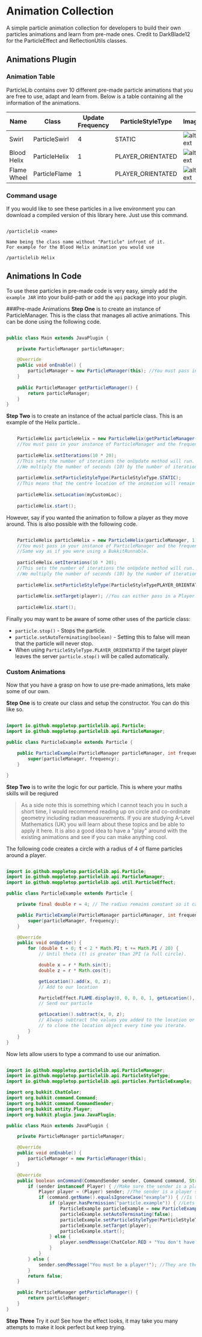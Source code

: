 # Animation Collection
A simple particle animation collection for developers to build their own particles animations and learn from pre-made ones. Credit to DarkBlade12 for the ParticleEffect and ReflectionUtils classes.

## Animations Plugin

### Animation Table
ParticleLib contains over 10 different pre-made particle animations that you are free to use, adapt and learn from. Below is a table containing all the information of the animations.

| Name        | Class         |  Update Frequency | ParticleStyleType | Image  |
| ----------- | ------------- | ----------------- | ----------------- | ------ |
| Swirl       | ParticleSwirl | 4                 | STATIC           |![alttext](https://github.com/moppletop/AnimationCollection/blob/master/images/swirl.png "Swirl")        |
| Blood Helix | ParticleHelix | 1                 | PLAYER_ORIENTATED |![alttext](https://github.com/moppletop/AnimationCollection/blob/master/images/helix.png "Helix")        |
| Flame Wheel | ParticleFlame | 1                 | PLAYER_ORIENTATED |![alttext](https://github.com/moppletop/AnimationCollection/blob/master/images/flame.png "Flame")        |

### Command usage
If you would like to see these particles in a live environment you can download a compiled version of this library here. Just use this command.

```

/particlelib <name>

Name being the class name without "Particle" infront of it.
For example for the Blood Helix animation you would use

/particlelib Helix

```

## Animations In Code
To use these particles in pre-made code is very easy, simply add the ```example JAR``` into your build-path or add the ```api``` package into your plugin.

###Pre-made Animations
**Step One** is to create an instance of ParticleManager. This is the class that manages all active animations. This can be done using the following code.

``` java

public class Main extends JavaPlugin {

	private ParticleManager particleManager;

	@Override
	public void onEnable() {
		particleManager = new ParticleManager(this); //You must pass in the instance of your plugin.
	}
	
	public ParticleManager getParticleManager() {
		return particleManager;
	}
}

```

**Step Two** is to create an instance of the actual particle class. This is an example of the Helix particle..

``` java

	ParticleHelix particleHelix = new ParticleHelix(getParticleManager(), 1); 
	//You must pass in your instance of ParticleManager and the frequency of the onUpdate() method. Same way as if you were using a BukkitRunnable.
	
	particleHelix.setIterations(10 * 20); 
	//This sets the number of iterations the onUpdate method will run.
	//We multiply the number of seconds (10) by the number of iterations the animation makes every second (20).
	
	particleHelix.setParticleStyleType(ParticleStyleType.STATIC); 
	//This means that the centre location of the animation will remain at the same x, y and z. 
	
	particleHelix.setLocation(myCustomLoc);
	
	particleHelix.start();

```

However, say if you wanted the animation to follow a player as they move around. This is also possible with the following code.

``` java

	ParticleHelix particleHelix = new ParticleHelix(particleManager, 1); 
	//You must pass in your instance of ParticleManager and the frequency of the onUpdate() method. 
	//Same way as if you were using a BukkitRunnable.
	
	particleHelix.setIterations(10 * 20); 
	//This sets the number of iterations the onUpdate method will run.
	//We multiply the number of seconds (10) by the number of iterations the animation makes every second (20).
	
	particleHelix.setParticleStyleType(ParticleStyleTypePLAYER_ORIENTATED); 
	
	particleHelix.setTarget(player); //You can either pass in a Player or an UUID.
	
	particleHelix.start();

```

Finally you may want to be aware of some other uses of the particle class:
* ```particle.stop()``` - Stops the particle.
* ```particle.setAutoTerminating(boolean)``` - Setting this to false will mean that the particle will never stop.
* When using ```ParticleStyleType.PLAYER_ORIENTATED``` if the target player leaves the server ```particle.stop()``` will be called automatically. 

### Custom Animations
Now that you have a grasp on how to use pre-made animations, lets make some of our own.

**Step One** is to create our class and setup the constructor. You can do this like so.

``` java

import io.github.moppletop.particlelib.api.Particle;
import io.github.moppletop.particlelib.api.ParticleManager;

public class ParticleExample extends Particle {

	public ParticleExample(ParticleManager particleManager, int frequency) {
		super(particleManager, frequency);
	}

}

```

**Step Two** is to write the logic for our particle. This is where your maths skills will be reqiured

> As a side note this is something which I cannot teach you in such a short time, I would recommend reading up on circle and co-ordinate geometry including radian measurements. If you are studying A-Level Mathematics (UK) you will learn about these topics and be able to apply it here. It is also a good idea to have a "play" around with the existing animations and see if you can make anything cool.

The following code creates a circle with a radius of 4 of flame particles around a player. 

``` java 

import io.github.moppletop.particlelib.api.Particle;
import io.github.moppletop.particlelib.api.ParticleManager;
import io.github.moppletop.particlelib.api.util.ParticleEffect;

public class ParticleExample extends Particle {

	private final double r = 4; // The radius remains constant so it can be a private final variable.

	public ParticleExample(ParticleManager particleManager, int frequency) {
		super(particleManager, frequency);
	}

	@Override
	public void onUpdate() {
		for (double t = 0; t < 2 * Math.PI; t += Math.PI / 20) {
			// Until theta (t) is greater than 2PI (a full circle).

			double x = r * Math.sin(t);
			double z = r * Math.cos(t);

			getLocation().add(x, 0, z);
			// Add to our location

			ParticleEffect.FLAME.display(0, 0, 0, 0, 1, getLocation(), 1000);
			// Send our particle

			getLocation().subtract(x, 0, z);
			// Always subtract the values you added to the location or remember
			// to clone the location object every time you iterate.
		}
	}
}

```
Now lets allow users to type a command to use our animation.

``` java

import io.github.moppletop.particlelib.api.ParticleManager;
import io.github.moppletop.particlelib.api.ParticleStyleType;
import io.github.moppletop.particlelib.api.particles.ParticleExample;

import org.bukkit.ChatColor;
import org.bukkit.command.Command;
import org.bukkit.command.CommandSender;
import org.bukkit.entity.Player;
import org.bukkit.plugin.java.JavaPlugin;

public class Main extends JavaPlugin {

	private ParticleManager particleManager;

	@Override
	public void onEnable() {
		particleManager = new ParticleManager(this);
	}

	@Override
	public boolean onCommand(CommandSender sender, Command command, String label, String[] args) {
		if (sender instanceof Player) { //Make sure the sender is a player
			Player player = (Player) sender; //The sender is a player so you can safely cast sender to a Player.
			if (command.getName().equalsIgnoreCase("example")) { //Is the command /example?
				if (player.hasPermission("particle.example")) { //Lets just check if they have a permission
					ParticleExample particleExample = new ParticleExample(particleManager, 5); //Now setup our animation
					particleExample.setAutoTerminating(false);
					particleExample.setParticleStyleType(ParticleStyleType.PLAYER_ORIENTATED);
					particleExample.setTarget(player);
					particleExample.start();
				} else {
					player.sendMessage(ChatColor.RED + "You don't have permission!"); //Send them a nice message
				}
			}
		} else {
			sender.sendMessage("You must be a player!"); //They are the console.
		}
		return false;
	}

	public ParticleManager getParticleManager() {
		return particleManager;
	}
}

```

**Step Three** Try it out! See how the effect looks, it may take you many attempts to make it look perfect but keep trying. 
